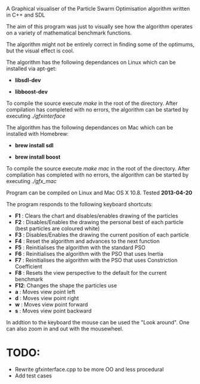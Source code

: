 A Graphical visualiser of the Particle Swarm Optimisation algorithm  written in C++ and SDL

The aim of this program was just to visually see how the algorithm operates on a variety of mathematical benchmark functions.

The algorithm might not be entirely correct in finding some of the optimums, but the visual effect is cool.

The algorithm has the following dependances on Linux which can be installed via apt-get:

- **libsdl-dev**

- **libboost-dev**

To compile the source execute _make_ in the root of the directory. After compilation has completed with no errors, the algorithm can be started by executing _./gfxinterface_

The algorithm has the following dependances on Mac which can be installed with Homebrew:

- **brew install sdl**

- **brew install boost**

To compile the source execute _make mac_ in the root of the directory. After compilation has completed with no errors, the algorithm can be started by executing _./gfx_mac_

Program can be compiled on Linux and Mac OS X 10.8. Tested **2013-04-20**

The program responds to the following keyboard shortcuts:

- **F1** : Clears the chart and disables/enables drawing of the particles
- **F2** : Disables/Enables the drawing the personal best of each particle (best particles are coloured white)
- **F3** : Disables/Enables the drawing the current position of each particle
- **F4** : Reset the algorithm and advances to the next function
- **F5** : Reinitialises the algorithm with the standard PSO
- **F6** : Reinitialises the algorithm with the PSO that uses Inertia
- **F7** : Reinitialises the algorithm with the PSO that uses Constriction Coefficient
- **F8** : Resets the view perspective to the default for the current benchmark
- **F12**: Changes the shape the particles use
- **a** : Moves view point left
- **d** : Moves view point right
- **w** : Moves view point forward
- **s** : Moves view point backward

In addtion to the keyboard the mouse can be used the "Look around". One can also zoom in and out with the mousewheel.

TODO:
=====

- Rewrite gfxinterface.cpp to be more OO and less procedural
- Add test cases
